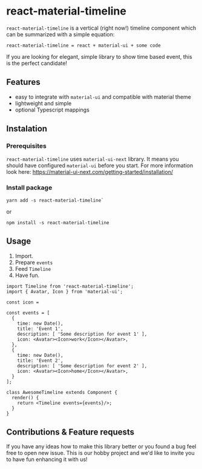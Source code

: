 # react-material-timeline

`react-material-timeline` is a vertical (right now!) timeline component which can be summarized with a simple equation:
```
react-material-timeline = react + material-ui + some code
```
If you are looking for elegant, simple library to show time based event, this is the perfect candidate!

## Features
* easy to integrate with `material-ui` and compatible with material theme
* lightweight and simple
* optional Typescript mappings


## Instalation
### Prerequisites
`react-material-timeline` uses `material-ui-next` library.
It means you should have configured `material-ui` before you start.
For more information look here: https://material-ui-next.com/getting-started/installation/

### Install package
```
yarn add -s react-material-timeline`
```
or
```
npm install -s react-material-timeline
```

## Usage
1. Import.
2. Prepare `events`
3. Feed `Timeline`
4. Have fun.

```
import Timeline from 'react-material-timeline';
import { Avatar, Icon } from 'material-ui';

const icon =

const events = [
  {
    time: new Date(),
    title: 'Event 1',
    description: [ 'Some description for event 1' ],
    icon: <Avatar><Icon>work</Icon></Avatar>,
  },
  {
    time: new Date(),
    title: 'Event 2',
    description: [ 'Some description for event 2' ],
    icon: <Avatar><Icon>home</Icon></Avatar>,
  }
];

class AwesomeTimeline extends Component {
  render() {
    return <Timeline events={events}/>;
  }
}
```

## Contributions & Feature requests
If you have any ideas how to make this library better or you found a bug feel free to open new issue.
This is our hobby project and we'd like to invite you to have fun enhancing it with us!

